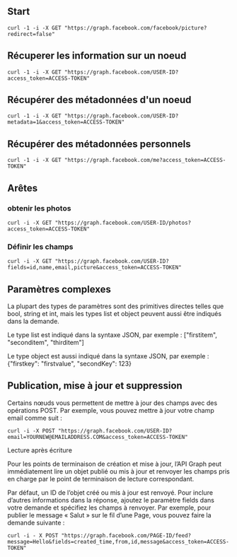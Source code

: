 ## Start

```
curl -1 -i -X GET "https://graph.facebook.com/facebook/picture?redirect=false"
```

## Récuperer les information sur un noeud

```
curl -1 -i -X GET "https://graph.facebook.com/USER-ID?access_token=ACCESS-TOKEN"
```

## Récupérer des métadonnées d'un noeud

```
curl -1 -i -X GET "https://graph.facebook.com/USER-ID?metadata=1&access_token=ACCESS-TOKEN"
```




## Récupérer des métadonnées personnels

```
curl -1 -i -X GET "https://graph.facebook.com/me?access_token=ACCESS-TOKEN"
```


## Arêtes 

### obtenir les photos

```
curl -i -X GET "https://graph.facebook.com/USER-ID/photos?access_token=ACCESS-TOKEN"
```

### Définir les champs

```
curl -i -X GET "https://graph.facebook.com/USER-ID?fields=id,name,email,picture&access_token=ACCESS-TOKEN"
```

## Paramètres complexes

La plupart des types de paramètres sont des primitives directes telles que bool, string et int, mais les types list et object peuvent aussi être indiqués dans la demande.

Le type list est indiqué dans la syntaxe JSON, par exemple : ["firstitem", "seconditem", "thirditem"]

Le type object est aussi indiqué dans la syntaxe JSON, par exemple : {"firstkey": "firstvalue", "secondKey": 123}


## Publication, mise à jour et suppression

Certains nœuds vous permettent de mettre à jour des champs avec des opérations POST. Par exemple, vous pouvez mettre à jour votre champ email comme suit :

```
curl -i -X POST "https://graph.facebook.com/USER-ID?email=YOURNEW@EMAILADDRESS.COM&access_token=ACCESS-TOKEN"
```

Lecture après écriture

Pour les points de terminaison de création et mise à jour, l’API Graph peut immédiatement lire un objet publié ou mis à jour et renvoyer les champs pris en charge par le point de terminaison de lecture correspondant.

Par défaut, un ID de l’objet créé ou mis à jour est renvoyé. Pour inclure d’autres informations dans la réponse, ajoutez le paramètre fields dans votre demande et spécifiez les champs à renvoyer. Par exemple, pour publier le message « Salut » sur le fil d’une Page, vous pouvez faire la demande suivante :


```
curl -i - X POST "https://graph.facebook.com/PAGE-ID/feed?message=Hello&fields=created_time,from,id,message&access_token=ACCESS-TOKEN"
```
